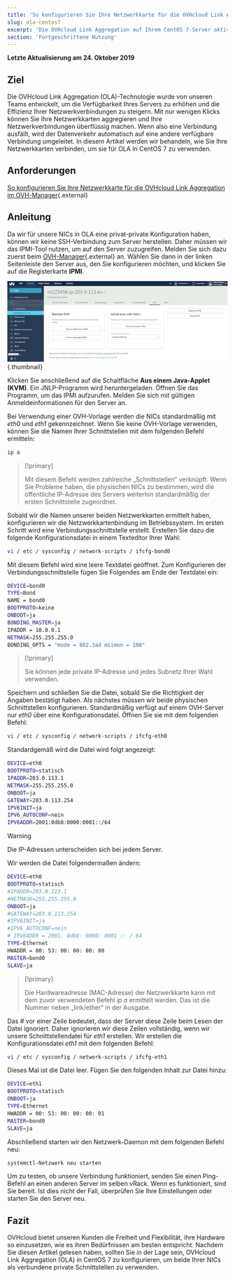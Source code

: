 ```yaml
---
title: 'So konfigurieren Sie Ihre Netzwerkkarte für die OVHcloud Link Aggregation in CentOS 7'
slug: ola-centos7
excerpt: 'Die OVHcloud Link Aggregation auf Ihrem CentOS 7-Server aktivieren'
section: 'Fortgeschrittene Nutzung'
---
```


**Letzte Aktualisierung am 24\. Oktober 2019**

## Ziel

Die OVHcloud Link Aggregation (OLA)-Technologie wurde von unseren Teams entwickelt, um die Verfügbarkeit Ihres Servers zu erhöhen und die Effizienz Ihrer Netzwerkverbindungen zu steigern. Mit nur wenigen Klicks können Sie Ihre Netzwerkkarten aggregieren und Ihre Netzwerkverbindungen überflüssig machen. Wenn also eine Verbindung ausfällt, wird der Datenverkehr automatisch auf eine andere verfügbare Verbindung umgeleitet. In diesem Artikel werden wir behandeln, wie Sie Ihre Netzwerkkarten verbinden, um sie für OLA in CentOS 7 zu verwenden.

## Anforderungen

[So konfigurieren Sie Ihre Netzwerkkarte für die OVHcloud Link Aggregation im OVH-Manager](https://docs.ovh.com/de/dedicated/ola-manager){.external}

## Anleitung

Da wir für unsere NICs in OLA eine privat-private Konfiguration haben, können wir keine SSH-Verbindung zum Server herstellen. Daher müssen wir das IPMI-Tool nutzen, um auf den Server zuzugreifen. Melden Sie sich dazu zuerst beim [OVH-Manager](https://www.ovh.com/manager/){.external} an.  Wählen Sie dann in der linken Seitenleiste den Server aus, den Sie konfigurieren möchten, und klicken Sie auf die Registerkarte **IPMI**.

![remote_kvm](images/remote_kvm.png){.thumbnail}

Klicken Sie anschließend auf die Schaltfläche **Aus einem Java-Applet (KVM)**. Ein JNLP-Programm wird heruntergeladen. Öffnen Sie das Programm, um das IPMI aufzurufen. Melden Sie sich mit gültigen Anmeldeinformationen für den Server an.

Bei Verwendung einer OVH-Vorlage werden die NICs standardmäßig mit *eth0* und *eth1* gekennzeichnet. Wenn Sie keine OVH-Vorlage verwenden, können Sie die Namen Ihrer Schnittstellen mit dem folgenden Befehl ermitteln:

```bash
ip a
```

> [!primary]
>
> Mit diesem Befehl werden zahlreiche „Schnittstellen“ verknüpft. Wenn Sie Probleme haben, die physischen NICs zu bestimmen, wird die öffentliche IP-Adresse des Servers weiterhin standardmäßig der ersten Schnittstelle zugeordnet.
>

Sobald wir die Namen unserer beiden Netzwerkkarten ermittelt haben, konfigurieren wir die Netzwerkkartenbindung im Betriebssystem. Im ersten Schritt wird eine Verbindungsschnittstelle erstellt. Erstellen Sie dazu die folgende Konfigurationsdatei in einem Texteditor Ihrer Wahl:

```bash
vi / etc / sysconfig / network-scripts / ifcfg-bond0
```

Mit diesem Befehl wird eine leere Textdatei geöffnet. Zum Konfigurieren der Verbindungsschnittstelle fügen Sie Folgendes am Ende der Textdatei ein:

```bash
DEVICE=bond0
TYPE=Bond
NAME = bond0
BOOTPROTO=keine
ONBOOT=ja
BONDING_MASTER=ja
IPADDR = 10.0.0.1
NETMASK=255.255.255.0
BONDING_OPTS = "mode = 802.3ad miimon = 100"
```

> [!primary]
>
> Sie können jede private IP-Adresse und jedes Subnetz Ihrer Wahl verwenden.
>

Speichern und schließen Sie die Datei, sobald Sie die Richtigkeit der Angaben bestätigt haben.  Als nächstes müssen wir beide physischen Schnittstellen konfigurieren. Standardmäßig verfügt auf einem OVH-Server nur *eth0* über eine Konfigurationsdatei. Öffnen Sie sie mit dem folgenden Befehl:

```bash
vi / etc / sysconfig / network-scripts / ifcfg-eth0
```

Standardgemäß wird die Datei wird folgt angezeigt:

```bash
DEVICE=eth0
BOOTPROTO=statisch
IPADDR=203.0.113.1
NETMASK=255.255.255.0
ONBOOT=ja
GATEWAY=203.0.113.254
IPV6INIT=ja
IPV6_AUTOCONF=nein
IPV6ADDR=2001:0db8:0000:0001::/64
```

> [!warning]
>
> Die IP-Adressen unterscheiden sich bei jedem Server.
>

Wir werden die Datei folgendermaßen ändern:

```bash
DEVICE=eth0
BOOTPROTO=statisch
#IPADDR=203.0.113.1
#NETMASK=255.255.255.0
ONBOOT=ja
#GATEWAY=203.0.113.254
#IPV6INIT=ja
#IPV6_AUTOCONF=nein
# IPV6ADDR = 2001: 0db8: 0000: 0001 :: / 64
TYPE=Ethernet
HWADDR = 00: 53: 00: 00: 00: 00
MASTER=bond0
SLAVE=ja
```

> [!primary]
>
> Die Hardwareadresse (MAC-Adresse) der Netzwerkkarte kann mit dem zuvor verwendeten Befehl *ip a* ermittelt werden.  Das ist die Nummer neben „link/ether“ in der Ausgabe.
>

Das *#* vor einer Zeile bedeutet, dass der Server diese Zeile beim Lesen der Datei ignoriert. Daher ignorieren wir diese Zeilen vollständig, wenn wir unsere Schnittstellendatei für *eth1* erstellen. Wir erstellen die Konfigurationsdatei *eth1* mit dem folgenden Befehl:

```bash
vi / etc / sysconfig / network-scripts / ifcfg-eth1
```

Dieses Mal ist die Datei leer. Fügen Sie den folgenden Inhalt zur Datei hinzu:

```bash
DEVICE=eth1
BOOTPROTO=statisch
ONBOOT=ja
TYPE=Ethernet
HWADDR = 00: 53: 00: 00: 00: 01
MASTER=bond0
SLAVE=ja
```

Abschließend starten wir den Netzwerk-Daemon mit dem folgenden Befehl neu:

```bash
systemctl-Netzwerk neu starten
```

Um zu testen, ob unsere Verbindung funktioniert, senden Sie einen Ping-Befehl an einen anderen Server im selben vRack. Wenn es funktioniert, sind Sie bereit. Ist dies nicht der Fall, überprüfen Sie Ihre Einstellungen oder starten Sie den Server neu.

## Fazit

OVHcloud bietet unseren Kunden die Freiheit und Flexibilität, ihre Hardware so einzusetzen, wie es ihren Bedürfnissen am besten entspricht. Nachdem Sie diesen Artikel gelesen haben, sollten Sie in der Lage sein, OVHcloud Link Aggregation (OLA) in CentOS 7 zu konfigurieren, um beide Ihrer NICs als verbundene private Schnittstellen zu verwenden.